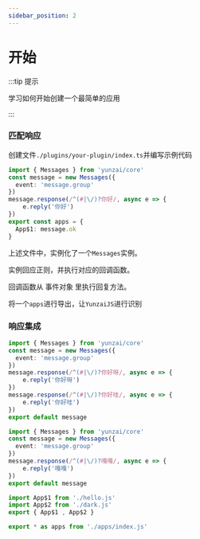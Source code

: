 ```yaml
---
sidebar_position: 2
---
```


# 开始

:::tip 提示

学习如何开始创建一个最简单的应用

:::


### 匹配响应

创建文件`./plugins/your-plugin/index.ts`并编写示例代码

```ts title="./plugins/your-plugin/index.ts"
import { Messages } from 'yunzai/core'
const message = new Messages({
  event: 'message.group'
})
message.response(/^(#|\/)?你好/, async e => {
    e.reply('你好')
})
export const apps = {
  App$1: message.ok
}
```

上述文件中，实例化了一个`Messages`实例。

实例回应正则，并执行对应的回调函数。

回调函数从 事件对象 里执行回复方法。

将一个`apps`进行导出，让`YunzaiJS`进行识别

### 响应集成

```ts title="./plugins/your-plugin/apps/hello.ts"
import { Messages } from 'yunzai/core'
const message = new Messages({
  event: 'message.group'
})
message.response(/^(#|\/)?你好呀/, async e => {
    e.reply('你好呀')
})
message.response(/^(#|\/)?你好哇/, async e => {
    e.reply('你好哇')
})
export default message
```

```ts title="./plugins/your-plugin/apps/dark.ts"
import { Messages } from 'yunzai/core'
const message = new Messages({
  event: 'message.group'
})
message.response(/^(#|\/)?嘎嘎/, async e => {
    e.reply('嘎嘎')
})
export default message
```

```ts title="./plugins/your-plugin/apps/index.ts"
import App$1 from './hello.js'
import App$2 from './dark.js'
export { App$1 , App$2 }
```

```ts title="./plugins/your-plugin/index.ts"
export * as apps from './apps/index.js'
```